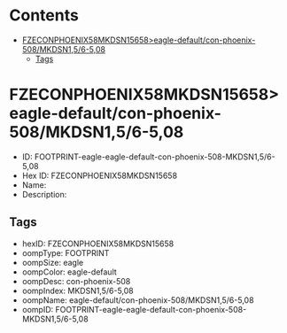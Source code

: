 



Contents
========

* [FZECONPHOENIX58MKDSN15658>eagle-default/con-phoenix-508/MKDSN1,5/6-5,08](#fzeconphoenix58mkdsn15658eagle-defaultcon-phoenix-508mkdsn156-508)
	* [Tags](#tags)

# FZECONPHOENIX58MKDSN15658>eagle-default/con-phoenix-508/MKDSN1,5/6-5,08

- ID: FOOTPRINT-eagle-eagle-default-con-phoenix-508-MKDSN1,5/6-5,08
- Hex ID: FZECONPHOENIX58MKDSN15658
- Name: 
- Description: 

## Tags

- hexID: FZECONPHOENIX58MKDSN15658
- oompType: FOOTPRINT
- oompSize: eagle
- oompColor: eagle-default
- oompDesc: con-phoenix-508
- oompIndex: MKDSN1,5/6-5,08
- oompName: eagle-default/con-phoenix-508/MKDSN1,5/6-5,08
- oompID: FOOTPRINT-eagle-eagle-default-con-phoenix-508-MKDSN1,5/6-5,08
